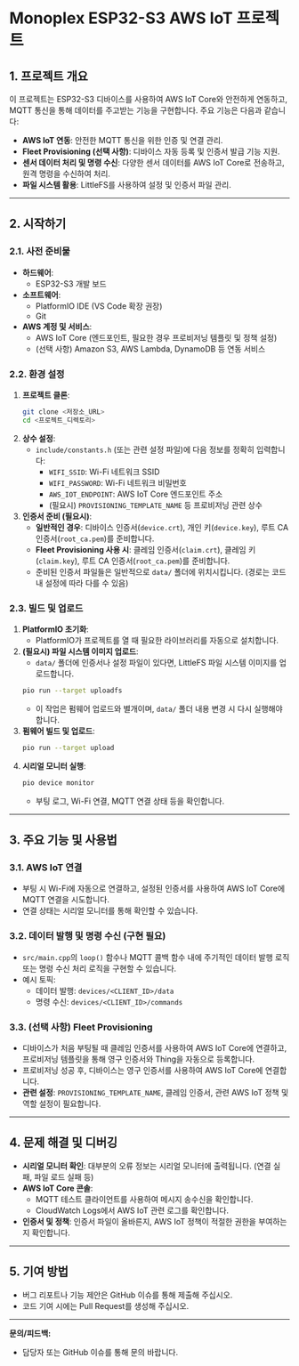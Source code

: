 # Monoplex ESP32-S3 AWS IoT 프로젝트

## 1. 프로젝트 개요

이 프로젝트는 ESP32-S3 디바이스를 사용하여 AWS IoT Core와 안전하게 연동하고, MQTT 통신을 통해 데이터를 주고받는 기능을 구현합니다. 주요 기능은 다음과 같습니다:

- **AWS IoT 연동**: 안전한 MQTT 통신을 위한 인증 및 연결 관리.
- **Fleet Provisioning (선택 사항)**: 디바이스 자동 등록 및 인증서 발급 기능 지원.
- **센서 데이터 처리 및 명령 수신**: 다양한 센서 데이터를 AWS IoT Core로 전송하고, 원격 명령을 수신하여 처리.
- **파일 시스템 활용**: LittleFS를 사용하여 설정 및 인증서 파일 관리.

---

## 2. 시작하기

### 2.1. 사전 준비물

- **하드웨어**:
  - ESP32-S3 개발 보드
- **소프트웨어**:
  - PlatformIO IDE (VS Code 확장 권장)
  - Git
- **AWS 계정 및 서비스**:
  - AWS IoT Core (엔드포인트, 필요한 경우 프로비저닝 템플릿 및 정책 설정)
  - (선택 사항) Amazon S3, AWS Lambda, DynamoDB 등 연동 서비스

### 2.2. 환경 설정

1.  **프로젝트 클론**:
    ```bash
    git clone <저장소_URL>
    cd <프로젝트_디렉토리>
    ```
2.  **상수 설정**:
    - `include/constants.h` (또는 관련 설정 파일)에 다음 정보를 정확히 입력합니다:
      - `WIFI_SSID`: Wi-Fi 네트워크 SSID
      - `WIFI_PASSWORD`: Wi-Fi 네트워크 비밀번호
      - `AWS_IOT_ENDPOINT`: AWS IoT Core 엔드포인트 주소
      - (필요시) `PROVISIONING_TEMPLATE_NAME` 등 프로비저닝 관련 상수
3.  **인증서 준비 (필요시)**:
    - **일반적인 경우**: 디바이스 인증서(`device.crt`), 개인 키(`device.key`), 루트 CA 인증서(`root_ca.pem`)를 준비합니다.
    - **Fleet Provisioning 사용 시**: 클레임 인증서(`claim.crt`), 클레임 키(`claim.key`), 루트 CA 인증서(`root_ca.pem`)를 준비합니다.
    - 준비된 인증서 파일들은 일반적으로 `data/` 폴더에 위치시킵니다. (경로는 코드 내 설정에 따라 다를 수 있음)

### 2.3. 빌드 및 업로드

1.  **PlatformIO 초기화**:
    - PlatformIO가 프로젝트를 열 때 필요한 라이브러리를 자동으로 설치합니다.
2.  **(필요시) 파일 시스템 이미지 업로드**:
    - `data/` 폴더에 인증서나 설정 파일이 있다면, LittleFS 파일 시스템 이미지를 업로드합니다.
    ```bash
    pio run --target uploadfs
    ```
    - 이 작업은 펌웨어 업로드와 별개이며, `data/` 폴더 내용 변경 시 다시 실행해야 합니다.
3.  **펌웨어 빌드 및 업로드**:
    ```bash
    pio run --target upload
    ```
4.  **시리얼 모니터 실행**:
    ```bash
    pio device monitor
    ```
    - 부팅 로그, Wi-Fi 연결, MQTT 연결 상태 등을 확인합니다.

---

## 3. 주요 기능 및 사용법

### 3.1. AWS IoT 연결

- 부팅 시 Wi-Fi에 자동으로 연결하고, 설정된 인증서를 사용하여 AWS IoT Core에 MQTT 연결을 시도합니다.
- 연결 상태는 시리얼 모니터를 통해 확인할 수 있습니다.

### 3.2. 데이터 발행 및 명령 수신 (구현 필요)

- `src/main.cpp`의 `loop()` 함수나 MQTT 콜백 함수 내에 주기적인 데이터 발행 로직 또는 명령 수신 처리 로직을 구현할 수 있습니다.
- 예시 토픽:
  - 데이터 발행: `devices/<CLIENT_ID>/data`
  - 명령 수신: `devices/<CLIENT_ID>/commands`

### 3.3. (선택 사항) Fleet Provisioning

- 디바이스가 처음 부팅될 때 클레임 인증서를 사용하여 AWS IoT Core에 연결하고, 프로비저닝 템플릿을 통해 영구 인증서와 Thing을 자동으로 등록합니다.
- 프로비저닝 성공 후, 디바이스는 영구 인증서를 사용하여 AWS IoT Core에 연결합니다.
- **관련 설정**: `PROVISIONING_TEMPLATE_NAME`, 클레임 인증서, 관련 AWS IoT 정책 및 역할 설정이 필요합니다.

---

## 4. 문제 해결 및 디버깅

- **시리얼 모니터 확인**: 대부분의 오류 정보는 시리얼 모니터에 출력됩니다. (연결 실패, 파일 로드 실패 등)
- **AWS IoT Core 콘솔**:
  - MQTT 테스트 클라이언트를 사용하여 메시지 송수신을 확인합니다.
  - CloudWatch Logs에서 AWS IoT 관련 로그를 확인합니다.
- **인증서 및 정책**: 인증서 파일이 올바른지, AWS IoT 정책이 적절한 권한을 부여하는지 확인합니다.

---

## 5. 기여 방법

- 버그 리포트나 기능 제안은 GitHub 이슈를 통해 제출해 주십시오.
- 코드 기여 시에는 Pull Request를 생성해 주십시오.

---

**문의/피드백:**

- 담당자 또는 GitHub 이슈를 통해 문의 바랍니다.
